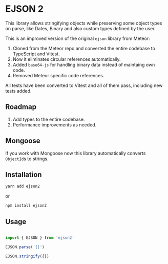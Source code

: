 # EJSON 2

This library allows stringifying objects while preserving some object types on parse, like Dates, Binary and also custom types defined by the user.

This is an improved version of the original `ejson` library from Meteor:

1. Cloned from the Meteor repo and converted the entire codebase to TypeScript and Vitest.
2. Now it eliminates circular references automatically.
3. Added `base64-js` for handling binary data instead of maintaing own code.
4. Removed Meteor specific code references.

All tests have been converted to Vitest and all of them pass, including new tests added.

## Roadmap

1. Add types to the entire codebase.
2. Performance improvements as needed.

## Mongoose

If you work with Mongoose now this library automatically converts `ObjectId`s to strings.

## Installation


```sh
yarn add ejson2
```

or


```sh
npm install ejson2
```


## Usage

```js

import { EJSON } from 'ejson2'

EJSON.parse('{}')

EJSON.stringify({})

```
